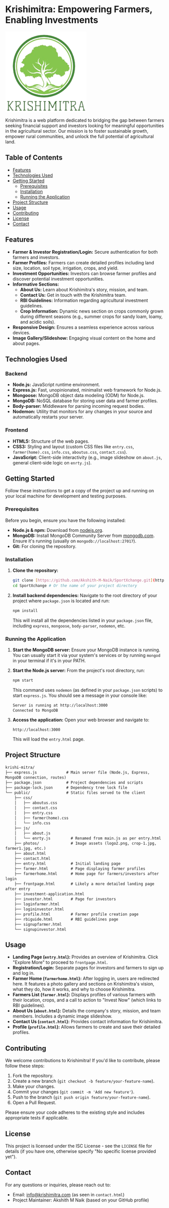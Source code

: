# Krishimitra: Empowering Farmers, Enabling Investments

![Krishimitra Logo](public/photos/logo1.png)

Krishimitra is a web platform dedicated to bridging the gap between farmers seeking financial support and investors looking for meaningful opportunities in the agricultural sector. Our mission is to foster sustainable growth, empower rural communities, and unlock the full potential of agricultural land.

## Table of Contents

* [Features](#features)
* [Technologies Used](#technologies-used)
* [Getting Started](#getting-started)
    * [Prerequisites](#prerequisites)
    * [Installation](#installation)
    * [Running the Application](#running-the-application)
* [Project Structure](#project-structure)
* [Usage](#usage)
* [Contributing](#contributing)
* [License](#license)
* [Contact](#contact)

## Features

* **Farmer & Investor Registration/Login:** Secure authentication for both farmers and investors.
* **Farmer Profiles:** Farmers can create detailed profiles including land size, location, soil type, irrigation, crops, and yield.
* **Investment Opportunities:** Investors can browse farmer profiles and discover potential investment opportunities.
* **Informative Sections:**
    * **About Us:** Learn about Krishimitra's story, mission, and team.
    * **Contact Us:** Get in touch with the Krishimitra team.
    * **RBI Guidelines:** Information regarding agricultural investment guidelines.
    * **Crop Information:** Dynamic news section on crops commonly grown during different seasons (e.g., summer crops for sandy loam, loamy, and acidic soils).
* **Responsive Design:** Ensures a seamless experience across various devices.
* **Image Gallery/Slideshow:** Engaging visual content on the home and about pages.

## Technologies Used

### Backend
* **Node.js:** JavaScript runtime environment.
* **Express.js:** Fast, unopinionated, minimalist web framework for Node.js.
* **Mongoose:** MongoDB object data modeling (ODM) for Node.js.
* **MongoDB:** NoSQL database for storing user data and farmer profiles.
* **Body-parser:** Middleware for parsing incoming request bodies.
* **Nodemon:** Utility that monitors for any changes in your source and automatically restarts your server.

### Frontend
* **HTML5:** Structure of the web pages.
* **CSS3:** Styling and layout (custom CSS files like `entry.css`, `farmer(home).css`, `info.css`, `aboutus.css`, `contact.css`).
* **JavaScript:** Client-side interactivity (e.g., image slideshow on `about.js`, general client-side logic on `enrty.js`).

## Getting Started

Follow these instructions to get a copy of the project up and running on your local machine for development and testing purposes.

### Prerequisites

Before you begin, ensure you have the following installed:

* **Node.js & npm:** Download from [nodejs.org](https://nodejs.org/).
* **MongoDB:** Install MongoDB Community Server from [mongodb.com](https://www.mongodb.com/try/download/community). Ensure it's running (usually on `mongodb://localhost:27017`).
* **Git:** For cloning the repository.

### Installation

1.  **Clone the repository:**
    ```bash
    git clone [https://github.com/Akshith-M-Naik/SportXchange.git](https://github.com/Akshith-M-Naik/SportXchange.git) # Replace with your actual repo URL if different
    cd SportXchange # Or the name of your project directory
    ```
2.  **Install backend dependencies:**
    Navigate to the root directory of your project where `package.json` is located and run:
    ```bash
    npm install
    ```
    This will install all the dependencies listed in your `package.json` file, including `express`, `mongoose`, `body-parser`, `nodemon`, etc.

### Running the Application

1.  **Start the MongoDB server:**
    Ensure your MongoDB instance is running. You can usually start it via your system's services or by running `mongod` in your terminal if it's in your PATH.

2.  **Start the Node.js server:**
    From the project's root directory, run:
    ```bash
    npm start
    ```
    This command uses `nodemon` (as defined in your `package.json` scripts) to start `express.js`. You should see a message in your console like:
    ```
    Server is running at http://localhost:3000
    Connected to MongoDB
    ```

3.  **Access the application:**
    Open your web browser and navigate to:
    ```
    http://localhost:3000
    ```
    This will load the `entry.html` page.

## Project Structure

```
krishi-mitra/
├── express.js             # Main server file (Node.js, Express, MongoDB connection, routes)
├── package.json           # Project dependencies and scripts
├── package-lock.json      # Dependency tree lock file
└── public/                # Static files served to the client
    ├── css/
    │   ├── aboutus.css
    │   ├── contact.css
    │   ├── entry.css
    │   ├── farmer(home).css
    │   └── info.css
    ├── js/
    │   ├── about.js
    │   └── enrty.js         # Renamed from main.js as per entry.html
    ├── photos/              # Image assets (logo2.png, crop-1.jpg, farmer1.jpg, etc.)
    ├── about.html
    ├── contact.html
    ├── entry.html           # Initial landing page
    ├── farmer.html          # Page displaying farmer profiles
    ├── farmerhome.html      # Home page for farmers/investors after login
    ├── frontpage.html       # Likely a more detailed landing page after entry
    ├── investment-application.html
    ├── investor.html        # Page for investors
    ├── loginfarmer.html
    ├── logininvestor.html
    ├── profile.html         # Farmer profile creation page
    ├── rbiguide.html        # RBI guidelines page
    ├── signupfarmer.html
    └── signupinvestor.html
```

## Usage

* **Landing Page (`entry.html`):** Provides an overview of Krishimitra. Click "Explore More" to proceed to `frontpage.html`.
* **Registration/Login:** Separate pages for investors and farmers to sign up and log in.
* **Farmer Home (`farmerhome.html`):** After logging in, users are redirected here. It features a photo gallery and sections on Krishimitra's vision, what they do, how it works, and why to choose Krishimitra.
* **Farmers List (`farmer.html`):** Displays profiles of various farmers with their location, crops, and a call to action to "Invest Now" (which links to RBI guidelines).
* **About Us (`about.html`):** Details the company's story, mission, and team members. Includes a dynamic image slideshow.
* **Contact Us (`contact.html`):** Provides contact information for Krishimitra.
* **Profile (`profile.html`):** Allows farmers to create and save their detailed profiles.

## Contributing

We welcome contributions to Krishimitra! If you'd like to contribute, please follow these steps:

1.  Fork the repository.
2.  Create a new branch (`git checkout -b feature/your-feature-name`).
3.  Make your changes.
4.  Commit your changes (`git commit -m 'Add new feature'`).
5.  Push to the branch (`git push origin feature/your-feature-name`).
6.  Open a Pull Request.

Please ensure your code adheres to the existing style and includes appropriate tests if applicable.

## License

This project is licensed under the ISC License - see the `LICENSE` file for details (if you have one, otherwise specify "No specific license provided yet").

## Contact

For any questions or inquiries, please reach out to:
* Email: info@krishimitra.com (as seen in `contact.html`)
* Project Maintainer: Akshith M Naik (based on your GitHub profile)
